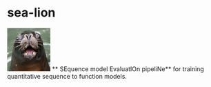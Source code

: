 # sea-lion

<img src="./Screen Shot 2022-03-08 at 12.06.51 PM.png" width="100" height='100'>
** SEquence model EvaluatIOn pipeliNe** for training quantitative sequence to function models.
